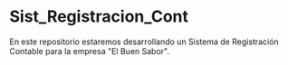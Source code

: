 # Sist_Registracion_Cont
En este repositorio estaremos desarrollando un Sistema de Registración Contable para la empresa "El Buen Sabor". 
